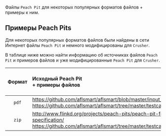 Файлы `Peach Pit` для некоторых популярных форматов файлов + примеры к ним. 

## Примеры Peach Pits
Для некоторых популярных форматов файлов были найдены в сети Интернет файлы `Peach Pit` и немного модифицированы для `Crusher`.

В таблице ниже можно найти информацию об источниках файлов `Peach Pit` и примеров файлов и уже модифицированные `Peach Pit` для `Crusher`.

| Формат | Исходный Peach Pit <br> + примеры файлов | Peach Pit для Crusher <br> + примеры файлов |
|:------:|:----------|:---------------|
| `pdf`  | https://github.com/aflsmart/aflsmart/blob/master/input_models/pdf.xml <br> https://github.com/aflsmart/aflsmart/tree/master/testcases/aflsmart/pdf | [pdf/pdf.xml](pdf/pdf.xml) <br> [pdf/testcases](pdf/testcases) |
| `zip`  | http://www.flinkd.org/projects/peach-pits/peach-pit-for-the-zip-file-format-specification/ <br> https://github.com/aflsmart/aflsmart/tree/master/testcases/archives/common/zip | [zip/zip.xml](zip/zip.xml) <br> [zip/testcases](zip/testcases) |